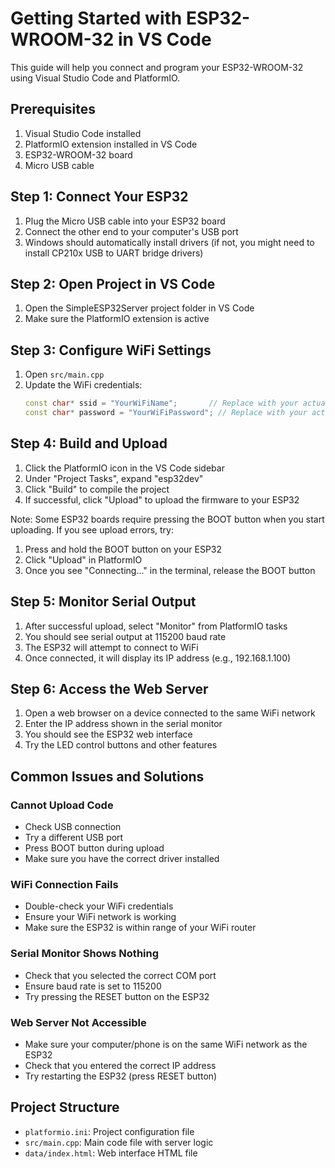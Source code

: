 # Getting Started with ESP32-WROOM-32 in VS Code

This guide will help you connect and program your ESP32-WROOM-32 using Visual Studio Code and PlatformIO.

## Prerequisites

1. Visual Studio Code installed
2. PlatformIO extension installed in VS Code
3. ESP32-WROOM-32 board
4. Micro USB cable

## Step 1: Connect Your ESP32

1. Plug the Micro USB cable into your ESP32 board
2. Connect the other end to your computer's USB port
3. Windows should automatically install drivers (if not, you might need to install CP210x USB to UART bridge drivers)

## Step 2: Open Project in VS Code

1. Open the SimpleESP32Server project folder in VS Code
2. Make sure the PlatformIO extension is active

## Step 3: Configure WiFi Settings

1. Open `src/main.cpp`
2. Update the WiFi credentials:
   ```cpp
   const char* ssid = "YourWiFiName";       // Replace with your actual WiFi network name
   const char* password = "YourWiFiPassword"; // Replace with your actual WiFi password
   ```

## Step 4: Build and Upload

1. Click the PlatformIO icon in the VS Code sidebar
2. Under "Project Tasks", expand "esp32dev"
3. Click "Build" to compile the project
4. If successful, click "Upload" to upload the firmware to your ESP32

Note: Some ESP32 boards require pressing the BOOT button when you start uploading. If you see upload errors, try:
1. Press and hold the BOOT button on your ESP32
2. Click "Upload" in PlatformIO
3. Once you see "Connecting..." in the terminal, release the BOOT button

## Step 5: Monitor Serial Output

1. After successful upload, select "Monitor" from PlatformIO tasks
2. You should see serial output at 115200 baud rate
3. The ESP32 will attempt to connect to WiFi
4. Once connected, it will display its IP address (e.g., 192.168.1.100)

## Step 6: Access the Web Server

1. Open a web browser on a device connected to the same WiFi network
2. Enter the IP address shown in the serial monitor
3. You should see the ESP32 web interface
4. Try the LED control buttons and other features

## Common Issues and Solutions

### Cannot Upload Code
- Check USB connection
- Try a different USB port
- Press BOOT button during upload
- Make sure you have the correct driver installed

### WiFi Connection Fails
- Double-check your WiFi credentials
- Ensure your WiFi network is working
- Make sure the ESP32 is within range of your WiFi router

### Serial Monitor Shows Nothing
- Check that you selected the correct COM port
- Ensure baud rate is set to 115200
- Try pressing the RESET button on the ESP32

### Web Server Not Accessible
- Make sure your computer/phone is on the same WiFi network as the ESP32
- Check that you entered the correct IP address
- Try restarting the ESP32 (press RESET button)

## Project Structure

- `platformio.ini`: Project configuration file
- `src/main.cpp`: Main code file with server logic
- `data/index.html`: Web interface HTML file
